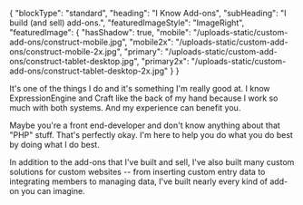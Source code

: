 {
    "blockType": "standard",
    "heading": "I Know Add-ons",
    "subHeading": "I build (and sell) add-ons.",
    "featuredImageStyle": "ImageRight",
    "featuredImage": {
        "hasShadow": true,
        "mobile": "/uploads-static/custom-add-ons/construct-mobile.jpg",
        "mobile2x": "/uploads-static/custom-add-ons/construct-mobile-2x.jpg",
        "primary": "/uploads-static/custom-add-ons/construct-tablet-desktop.jpg",
        "primary2x": "/uploads-static/custom-add-ons/construct-tablet-desktop-2x.jpg"
    }
}

It's one of the things I do and it's something I'm really good at. I know ExpressionEngine and Craft like the back of my hand because I work so much with both systems. And my experience can benefit you.

Maybe you're a front end-developer and don't know anything about that "PHP" stuff. That's perfectly okay. I'm here to help you do what you do best by doing what I do best.

In addition to the add-ons that I've built and sell, I've also built many custom solutions for custom websites -- from inserting custom entry data to integrating members to managing data, I've built nearly every kind of add-on you can imagine.
